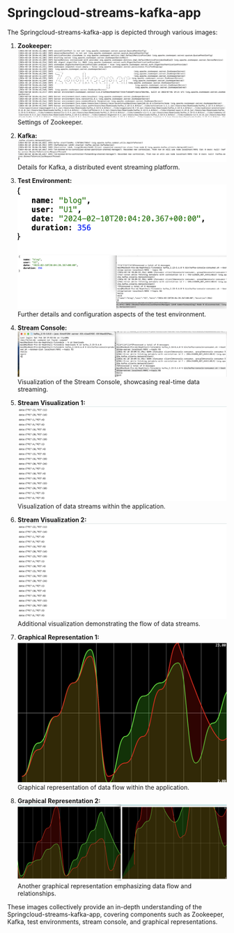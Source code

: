 # Springcloud-streams-kafka-app

The Springcloud-streams-kafka-app is depicted through various images:

1. **Zookeeper:**
   <img src="Pics/zookeper.png">
   Settings of Zookeeper.

2. **Kafka:**
   <img src="Pics/kafka.png">
   Details for Kafka, a distributed event streaming platform.

3. **Test Environment:**
   <img src="Pics/test.png">
   <img src="Pics/test1.png">
   Further details and configuration aspects of the test environment.

5. **Stream Console:**
   <img src="Pics/streamconsole.png">
   Visualization of the Stream Console, showcasing real-time data streaming.

6. **Stream Visualization 1:**
   <img src="Pics/streamvf.png">
   Visualization of data streams within the application.

7. **Stream Visualization 2:**
   <img src="Pics/streamvf.png">
   Additional visualization demonstrating the flow of data streams.

8. **Graphical Representation 1:**
   <img src="Pics/graph.png">
   Graphical representation of data flow within the application.

9. **Graphical Representation 2:**
   <img src="Pics/graph2.png">
   Another graphical representation emphasizing data flow and relationships.

These images collectively provide an in-depth understanding of the Springcloud-streams-kafka-app, covering components such as Zookeeper, Kafka, test environments, stream console, and graphical representations.
